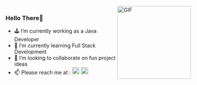 <img src="https://media.giphy.com/media/v1.Y2lkPTc5MGI3NjExNGkxYWY5MXdmbGpiMTU2enE5cjVsZGw5emxqajlrNG05NWJ2d2tmayZlcD12MV9pbnRlcm5hbF9naWZfYnlfaWQmY3Q9Zw/KGhpQ5NMoWKQurlHwI/giphy.gif" align="right" alt="GIF" style="float: right; width: 200px;">

### Hello There👋

- :joystick: I’m currently working as a Java Developer
- 🌱 I’m currently learning Full Stack Development
- 👯 I’m looking to collaborate on fun project ideas
- 📫 Please reach me at : <a href =https://www.linkedin.com/in/jeet-inani-7637087b><img height="20" src="https://img.shields.io/badge/Jeet Inani-blue?logo=linkedin&logoColor=white&style=for-the-badge"></a> <a href = mailto:jeetinani@gmail.com><img height="20" src="https://img.shields.io/badge/Jeet Inani-EA4335?logo=gmail&logoColor=white&style=for-the-badge"></a>
<!--
**jeetinani/jeetinani** is a ✨ _special_ ✨ repository because its `README.md` (this file) appears on your GitHub profile.

Here are some ideas to get you started:

- 🔭 I’m currently working on ...
- 🌱 I’m currently learning ...
- 👯 I’m looking to collaborate on ...
- 🤔 I’m looking for help with ...
- 💬 Ask me about ...
- 📫 How to reach me: ...
- 😄 Pronouns: ...
- ⚡ Fun fact: ...
-->
